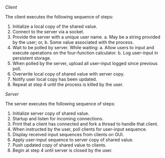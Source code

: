 *Client*

The client executes the following sequence of steps:
1. Initialize a local copy of the shared value.
2. Connect to the server via a socket.
3. Provide the server with a unique user name.
    a. May be a string provided by the user; or,
    b. Some value associated with the process.
4. Wait to be polled by server. While waiting:
    a. Allow users to input and execute operations on the four-function
       calculator.
    b. Log user-input in persistent storage.
5. When polled by the server, upload all user-input logged since previous poll.
6. Overwrite local copy of shared value with server copy.
7. Notify user local copy has been updated.
8. Repeat at step 4 until the process is killed by the user.

*Server*

The server executes the following sequence of steps:
1. Initialize server copy of shared value.
2. Startup and listen for incoming connections.
3. Print that a client has connected and fork a thread to handle that client.
4. When instructed by the user, poll clients for user-input sequence.
5. Display received input sequences from clients on GUI.
6. Apply user-input sequence to server copy of shared value.
7. Push updated copy of shared value to clients.
8. Begin at step 4 until server is closed by the user.

